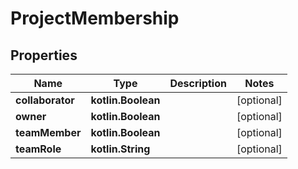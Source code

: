 
# ProjectMembership

## Properties
| Name | Type | Description | Notes |
| ------------ | ------------- | ------------- | ------------- |
| **collaborator** | **kotlin.Boolean** |  |  [optional] |
| **owner** | **kotlin.Boolean** |  |  [optional] |
| **teamMember** | **kotlin.Boolean** |  |  [optional] |
| **teamRole** | **kotlin.String** |  |  [optional] |



